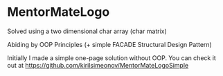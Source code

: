 # MentorMateLogo

Solved using a two dimensional char array (char matrix)

Abiding by OOP Principles  (+ simple FACADE Structural Design Pattern)

Initially I made a simple one-page solution without OOP.
You can check it out at https://github.com/kirilsimeonov/MentorMateLogoSimple

